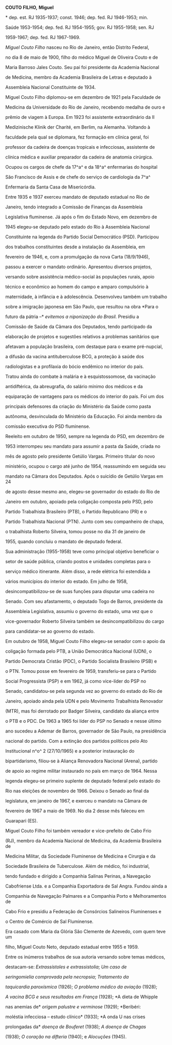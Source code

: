 **COUTO FILHO,** **Miguel**



\* dep. est. RJ 1935-1937; const. 1946; dep. fed. RJ 1946-1953; min.

Saúde 1953-1954; dep. fed. RJ 1954-1955; gov. RJ 1955-1958; sen. RJ

1959-1967; dep. fed. RJ 1967-1969.



*Miguel Couto Filho* nasceu no Rio de Janeiro, então Distrito Federal,

no dia 8 de maio de 1900, filho do médico Miguel de Oliveira Couto e de

Maria Barroso Jales Couto. Seu pai foi presidente da Academia Nacional

de Medicina, membro da Academia Brasileira de Letras e deputado à

Assembleia Nacional Constituinte de 1934.



Miguel Couto Filho diplomou-se em dezembro de 1921 pela Faculdade de

Medicina da Universidade do Rio de Janeiro, recebendo medalha de ouro e

prêmio de viagem à Europa. Em 1923 foi assistente extraordinário da II

Medizinische Klinik der Charité, em Berlim, na Alemanha. Voltando à

faculdade pela qual se diplomara, fez formação em clínica geral, foi

professor da cadeira de doenças tropicais e infecciosas, assistente de

clínica médica e auxiliar preparador da cadeira de anatomia cirúrgica.

Ocupou os cargos de chefe da 17^a^ e da 18^a^ enfermarias do hospital

São Francisco de Assis e de chefe do serviço de cardiologia da 7^a^

Enfermaria da Santa Casa de Misericórdia.



Entre 1935 e 1937 exerceu mandato de deputado estadual no Rio de

Janeiro, tendo integrado a Comissão de Finanças da Assembleia

Legislativa fluminense. Já após o fim do Estado Novo, em dezembro de

1945 elegeu-se deputado pelo estado do Rio à Assembleia Nacional

Constituinte na legenda do Partido Social Democrático (PSD). Participou

dos trabalhos constituintes desde a instalação da Assembleia, em

fevereiro de 1946, e, com a promulgação da nova Carta (18/9/1946),

passou a exercer o mandato ordinário. Apresentou diversos projetos,

versando sobre assistência médico-social às populações rurais, apoio

técnico e econômico ao homem do campo e amparo compulsório à

maternidade, à infância e à adolescência. Desenvolveu também um trabalho

sobre a imigração japonesa em São Paulo, que resultou na obra *Para o

futuro da pátria –* *evitemos a niponização do Brasil.* Presidiu a

Comissão de Saúde da Câmara dos Deputados, tendo participado da

elaboração de projetos e sugestões relativos a problemas sanitários que

afetavam a população brasileira, com destaque para o exame pré-nupcial,

a difusão da vacina antituberculose BCG, a proteção à saúde dos

radiologistas e a profilaxia do bócio endêmico no interior do país.

Tratou ainda do combate à malária e à esquistossomose, da vacinação

antidiftérica, da abreugrafia, do salário mínimo dos médicos e da

equiparação de vantagens para os médicos do interior do país. Foi um dos

principais defensores da criação do Ministério da Saúde como pasta

autônoma, desvinculada do Ministério da Educação. Foi ainda membro da

comissão executiva do PSD fluminense.



Reeleito em outubro de 1950, sempre na legenda do PSD, em dezembro de

1953 interrompeu seu mandato para assumir a pasta da Saúde, criada no

mês de agosto pelo presidente Getúlio Vargas. Primeiro titular do novo

ministério, ocupou o cargo até junho de 1954, reassumindo em seguida seu

mandato na Câmara dos Deputados. Após o suicídio de Getúlio Vargas em 24

de agosto desse mesmo ano, elegeu-se governador do estado do Rio de

Janeiro em outubro, apoiado pela coligação composta pelo PSD, pelo

Partido Trabalhista Brasileiro (PTB), o Partido Republicano (PR) e o

Partido Trabalhista Nacional (PTN). Junto com seu companheiro de chapa,

o trabalhista Roberto Silveira, tomou posse no dia 31 de janeiro de

1955, quando concluiu o mandato de deputado federal.



Sua administração (1955-1958) teve como principal objetivo beneficiar o

setor de saúde pública, criando postos e unidades completas para o

serviço médico itinerante. Além disso, a rede elétrica foi estendida a

vários municípios do interior do estado. Em julho de 1958,

desincompatibilizou-se de suas funções para disputar uma cadeira no

Senado. Com seu afastamento, o deputado Togo de Barros, presidente da

Assembleia Legislativa, assumiu o governo do estado, uma vez que o

vice-governador Roberto Silveira também se desincompatibilizou do cargo

para candidatar-se ao governo do estado.



Em outubro de 1958, Miguel Couto Filho elegeu-se senador com o apoio da

coligação formada pelo PTB, a União Democrática Nacional (UDN), o

Partido Democrata Cristão (PDC), o Partido Socialista Brasileiro (PSB) e

o PTN. Tomou posse em fevereiro de 1959, transferiu-se para o Partido

Social Progressista (PSP) e em 1962, já como vice-líder do PSP no

Senado, candidatou-se pela segunda vez ao governo do estado do Rio de

Janeiro, apoiado ainda pela UDN e pelo Movimento Trabalhista Renovador

(MTR), mas foi derrotado por Badger Silveira, candidato da aliança entre

o PTB e o PDC. De 1963 a 1965 foi líder do PSP no Senado e nesse último

ano sucedeu a Ademar de Barros, governador de São Paulo, na presidência

nacional do partido. Com a extinção dos partidos políticos pelo Ato

Institucional n^o^ 2 (27/10/1965) e a posterior instauração do

bipartidarismo, filiou-se à Aliança Renovadora Nacional (Arena), partido

de apoio ao regime militar instaurado no país em março de 1964. Nessa

legenda elegeu-se primeiro suplente de deputado federal pelo estado do

Rio nas eleições de novembro de 1966. Deixou o Senado ao final da

legislatura, em janeiro de 1967, e exerceu o mandato na Câmara de

fevereiro de 1967 a maio de 1969. No dia 2 desse mês faleceu em

Guarapari (ES).



Miguel Couto Filho foi também vereador e vice-prefeito de Cabo Frio

(RJ), membro da Academia Nacional de Medicina, da Academia Brasileira de

Medicina Militar, da Sociedade Fluminense de Medicina e Cirurgia e da

Sociedade Brasileira de Tuberculose. Além de médico, foi industrial,

tendo fundado e dirigido a Companhia Salinas Perinas, a Navegação

Cabofriense Ltda. e a Companhia Exportadora de Sal Angra. Fundou ainda a

Companhia de Navegação Palmares e a Companhia Porto e Melhoramentos de

Cabo Frio e presidiu a Federação de Consórcios Salineiros Fluminenses e

o Centro de Comércio de Sal Fluminense.



Era casado com Maria da Glória São Clemente de Azevedo, com quem teve um

filho, Miguel Couto Neto, deputado estadual entre 1955 e 1959.



Entre os inúmeros trabalhos de sua autoria versando sobre temas médicos,

destacam-se: *Extrassístoles e extrassistolia*; *Um caso de*

*seringomielia comprovada pela necropsia*; *Tratamento* *da*

*taquicardia paroxísmica* (1926); *O problema médico da aviação* (1928);

*A vacina BCG e seus resultados em França* (1928); *A dieta de Whipple

nas anemias de* *origem palustre e verminose* (1929); *Beribéri:

moléstia infecciosa – estudo clínico* (1933); *A onda U nas crises

prolongadas da* *doença de Bouferet* (1938); *A doença de Chagas*

(1938); *O coração na difteria* (1940); e *Alocuções* (1945).



